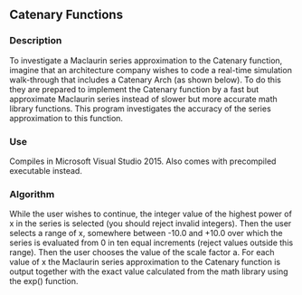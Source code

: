 ## Catenary Functions

### Description

To investigate a Maclaurin series approximation to the Catenary function, imagine that an architecture company wishes to code a real-time simulation walk-through that includes a Catenary Arch (as shown below). To do this they are prepared to implement the Catenary function by a fast but approximate Maclaurin series instead of slower but more accurate math library functions. This program investigates the accuracy of the series approximation to this function.

### Use

Compiles in Microsoft Visual Studio 2015. Also comes with precompiled executable instead.

### Algorithm

While the user wishes to continue, the integer value of the highest power of x in the series is selected (you should reject invalid integers). Then the user selects a range of x, somewhere between 
-10.0 and +10.0 over which the series is evaluated from 0 in ten equal increments (reject values
outside this range). Then the user chooses the value of the scale factor a.
For each value of x the Maclaurin series approximation to the Catenary function is output together with the exact value calculated from the math library using the exp() function. 
